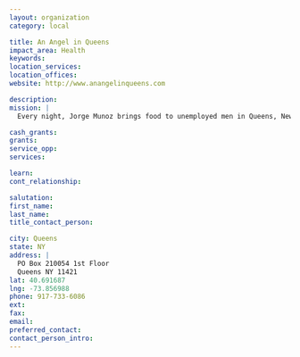 ```yaml
---
layout: organization
category: local

title: An Angel in Queens
impact_area: Health
keywords: 
location_services: 
location_offices: 
website: http://www.anangelinqueens.com

description: 
mission: |
  Every night, Jorge Munoz brings food to unemployed men in Queens, New York.  Munoz estimates he's served more than 70,000 meals since 2004.  He and his family fund operation through their savings and his weekly $700 paycheck.

cash_grants: 
grants: 
service_opp: 
services: 

learn: 
cont_relationship: 

salutation: 
first_name: 
last_name: 
title_contact_person: 

city: Queens
state: NY
address: |
  PO Box 210054 1st Floor  
  Queens NY 11421
lat: 40.691687
lng: -73.856988
phone: 917-733-6086
ext: 
fax: 
email: 
preferred_contact: 
contact_person_intro: 
---
```

